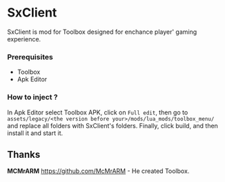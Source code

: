 # SxClient

SxClient is mod for Toolbox designed for enchance player' gaming experience.

### Prerequisites

- Toolbox
- Apk Editor

### How to inject ?

In Apk Editor select Toolbox APK, click on `Full edit`, then go to `assets/legacy/<the version before your>/mods/lua_mods/toolbox_menu/` and replace all folders with SxClient's folders.
Finally, click build, and then install it and start it.

## Thanks

**MCMrARM** https://github.com/McMrARM  - He created Toolbox.
